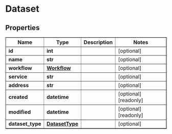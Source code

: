 # Dataset

## Properties
<div class="wy-table-responsive"><table border="1" class="docutils">
<thead>
<tr>
<th>Name</th>
<th>Type</th>
<th>Description</th>
<th>Notes</th>
</tr>
</thead>
<tbody>






<tr>
    <td><strong>id</strong></td>
    <td><strong>int</strong></td>
    <td></td>
    <td>[optional] </td>
</tr>
<tr>
    <td><strong>name</strong></td>
    <td><strong>str</strong></td>
    <td></td>
    <td>[optional] </td>
</tr>
<tr>
    <td><strong>workflow</strong></td>
    <td><a href="Workflow.html"><strong>Workflow</strong></a></td>
    <td></td>
    <td>[optional] </td>
</tr>
<tr>
    <td><strong>service</strong></td>
    <td><strong>str</strong></td>
    <td></td>
    <td>[optional] </td>
</tr>
<tr>
    <td><strong>address</strong></td>
    <td><strong>str</strong></td>
    <td></td>
    <td>[optional] </td>
</tr>
<tr>
    <td><strong>created</strong></td>
    <td><strong>datetime</strong></td>
    <td></td>
    <td>[optional] [readonly] </td>
</tr>
<tr>
    <td><strong>modified</strong></td>
    <td><strong>datetime</strong></td>
    <td></td>
    <td>[optional] [readonly] </td>
</tr>
<tr>
    <td><strong>dataset_type</strong></td>
    <td><a href="DatasetType.html"><strong>DatasetType</strong></a></td>
    <td></td>
    <td>[optional] </td>
</tr>


</tbody>
</table></div>

